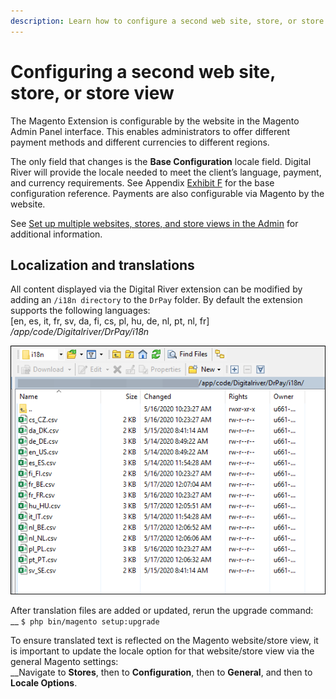 ```yaml
---
description: Learn how to configure a second web site, store, or store view,
---
```


# Configuring a second web site, store, or store view

The Magento Extension is configurable by the website in the Magento Admin Panel interface. This enables administrators to offer different payment methods and different currencies to different regions.&#x20;

The only field that changes is the **Base Configuration** locale field. Digital River will provide the locale needed to meet the client’s language, payment, and currency requirements. See Appendix [Exhibit F](appendix.md#exhibit-f-klarna-supported-countries-and-currencies) for the base configuration reference. Payments are also configurable via Magento by the website.&#x20;

See [Set up multiple websites, stores, and store views in the Admin](https://devdocs.magento.com/guides/v2.3/config-guide/multi-site/ms\_websites.html) for additional information.

## Localization and translations

All content displayed via the Digital River extension can be modified by adding an `/i18n directory` to the `DrPay` folder. By default the extension supports the following languages: \
\[en, es, it, fr, sv, da, fi, cs, pl, hu, de, nl, pt, nl, fr] _/app/code/Digitalriver/DrPay/i18n_

![](.gitbook/assets/Fig3ExampletranslationfilesA.png)

After translation files are added or updated, rerun the upgrade command: \
&#x20;    __     `$ php bin/magento setup:upgrade`

To ensure translated text is reflected on the Magento website/store view, it is important to update the locale option for that website/store view via the general Magento settings: \
__Navigate to **Stores**, then to **Configuration**, then to **General**, and then to **Locale Options**.

